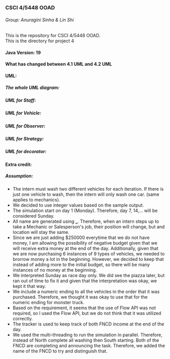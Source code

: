 ### CSCI 4/5448 OOAD
###### Group: Anuragini Sinha & Lin Shi
This is the repository for CSCI 4/5448 OOAD. <br>
This is the directory for project 4

#### Java Version: 19


#### What has changed between 4.1 UML and 4.2 UML


#### UML: 
##### The whole UML diagram:

##### UML for Staff:

##### UML for Vehicle:

##### UML for Observer:

##### UML for Strategy:

##### UML for decorator:



#### Extra credit:


##### Assumption:
* The intern must wash two different vehicles for each iteration. If there is just one vehicle to wash, then the intern will only wash one car. (same applies to mechanics).
* We decided to use integer values based on the sample output.
* The simulation start on day 1 (Monday). Therefore, day 7, 14,... will be considered Sunday.
* All name are generated using **<location><position>_<unique id>**. Therefore, when an intern steps up to take a Mechanic or Salesperson's job, their position will change, but <unique id> and location will stay the same.
* Since we are just adding $250000 everytime that we do not have money, I am allowing the possibility of negative budget given that we will receive extra money at the end of the day. Additionally, given that we are now purchasing 6 instances of 9 types of vehicles, we needed to brorrow money a lot in the beginning. However, we decided to keep that instead of adding more to the initial budget, so there will be many instances of no money at the beginning. 
* We interpreted Sunday as race day only. We did see the piazza later, but ran out of time to fix it and given that the interpretation was okay, we kept it that way. 
* We include a numeric ending to all the vehicles in the order that it was purchased. Therefore, we thought it was okay to use that for the numeric ending for monster truck. 
* Based on the requirement, it seems that the use of Flow API was not required, so I used the Flow API, but we do not think that it was utilized correctly. 
* The tracker is used to keep track of both FNCD income at the end of the day. 
* We used the multi-threading to run the simulation in parallel. Therefore, instead of North complete all washing then South starting. Both of the FNCD are completing and announcing the task. Therefore, we added the name of the FNCD to try and distinguish that. 